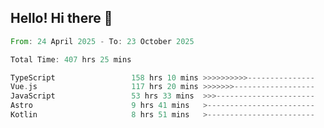 ## Hello! Hi there 👋

<!--START_SECTION:waka-->

```rust
From: 24 April 2025 - To: 23 October 2025

Total Time: 407 hrs 25 mins

TypeScript                 158 hrs 10 mins >>>>>>>>>>---------------   38.82 %
Vue.js                     117 hrs 20 mins >>>>>>>------------------   28.80 %
JavaScript                 53 hrs 33 mins  >>>----------------------   13.14 %
Astro                      9 hrs 41 mins   >------------------------   02.38 %
Kotlin                     8 hrs 51 mins   >------------------------   02.17 %
```

<!--END_SECTION:waka-->